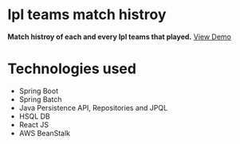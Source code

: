 # Ipl teams match histroy 
**Match histroy of each and every Ipl teams that played.**
[View Demo](http://ipldashboard-env.eba-fqygmjbp.ap-south-1.elasticbeanstalk.com/#/)
# Technologies used
* Spring Boot
* Spring Batch
* Java Persistence API, Repositories and JPQL
* HSQL DB
* React JS
* AWS BeanStalk